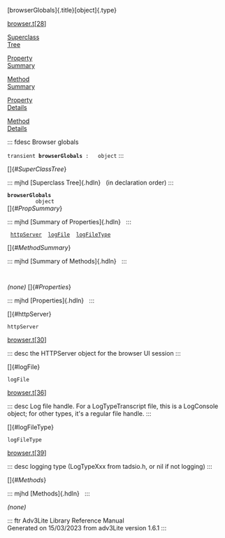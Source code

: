 [browserGlobals]{.title}[object]{.type}

[browser.t](../file/browser.t.html)\[[28](../source/browser.t.html#28)\]

[Superclass\
Tree](#_SuperClassTree_)

[Property\
Summary](#_PropSummary_)

[Method\
Summary](#_MethodSummary_)

[Property\
Details](#_Properties_)

[Method\
Details](#_Methods_)

::: fdesc
Browser globals

`transient `**`browserGlobals`**` :   object`
:::

[]{#_SuperClassTree_}

::: mjhd
[Superclass Tree]{.hdln}   (in declaration order)
:::

**`browserGlobals`**\
`         object`\
[]{#_PropSummary_}

::: mjhd
[Summary of Properties]{.hdln}  
:::

` `[`httpServer`](#httpServer)`  `[`logFile`](#logFile)`  `[`logFileType`](#logFileType)`  `

[]{#_MethodSummary_}

::: mjhd
[Summary of Methods]{.hdln}  
:::

` `

*(none)* []{#_Properties_}

::: mjhd
[Properties]{.hdln}  
:::

[]{#httpServer}

`httpServer`

[browser.t](../file/browser.t.html)\[[30](../source/browser.t.html#30)\]

::: desc
the HTTPServer object for the browser UI session
:::

[]{#logFile}

`logFile`

[browser.t](../file/browser.t.html)\[[36](../source/browser.t.html#36)\]

::: desc
Log file handle. For a LogTypeTranscript file, this is a LogConsole
object; for other types, it\'s a regular file handle.
:::

[]{#logFileType}

`logFileType`

[browser.t](../file/browser.t.html)\[[39](../source/browser.t.html#39)\]

::: desc
logging type (LogTypeXxx from tadsio.h, or nil if not logging)
:::

[]{#_Methods_}

::: mjhd
[Methods]{.hdln}  
:::

*(none)*

::: ftr
Adv3Lite Library Reference Manual\
Generated on 15/03/2023 from adv3Lite version 1.6.1
:::
